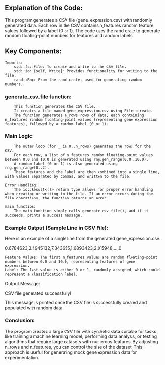 ## Explanation of the Code:

This program generates a CSV file (gene_expression.csv) with randomly generated data. Each row in the CSV contains n_features random feature values followed by a label (0 or 1). The code uses the rand crate to generate random floating-point numbers for features and random labels.
## Key Components:

    Imports:
        std::fs::File: To create and write to the CSV file.
        std::io::{self, Write}: Provides functionality for writing to the file.
        rand::Rng: From the rand crate, used for generating random numbers.

  ###  generate_csv_file function:
        This function generates the CSV file.
        It creates a file named gene_expression.csv using File::create.
        The function generates n_rows rows of data, each containing n_features random floating-point values (representing gene expression features), followed by a random label (0 or 1).

 ###   Main Logic:
        The outer loop (for _ in 0..n_rows) generates the rows for the CSV.
        For each row, a list of n_features random floating-point values between 0.0 and 10.0 is generated using rng.gen_range(0.0..10.0).
        A random label (0 or 1) is also generated using rng.gen_range(0..2).
        These features and the label are then combined into a single line, with values separated by commas, and written to the file.

    Error Handling:
        The io::Result<()> return type allows for proper error handling when creating or writing to the file. If an error occurs during the file operations, the function returns an error.

    main function:
        The main function simply calls generate_csv_file(), and if it succeeds, prints a success message.

### Example Output (Sample Line in CSV File):

Here is an example of a single line from the generated gene_expression.csv:

0.6784623,3.4945132,7.343655,1.6893423,2.015948,...,0

    Feature Values: The first n_features values are random floating-point numbers between 0.0 and 10.0, representing features of gene expression.
    Label: The last value is either 0 or 1, randomly assigned, which could represent a classification label.

Output Message:

CSV file generated successfully!

This message is printed once the CSV file is successfully created and populated with random data.
### Conclusion:

The program creates a large CSV file with synthetic data suitable for tasks like training a machine learning model, performing data analysis, or testing algorithms that require large datasets with numerous features. By adjusting n_rows and n_features, you can control the size of the dataset. This approach is useful for generating mock gene expression data for experimentation.
